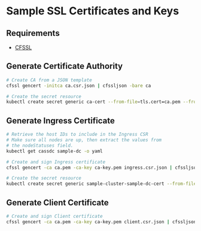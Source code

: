 # Sample SSL Certificates and Keys

## Requirements

* [CFSSL](https://cfssl.org/)

## Generate Certificate Authority

```bash
# Create CA from a JSON template
cfssl gencert -initca ca.csr.json | cfssljson -bare ca

# Create the secret resource
kubectl create secret generic ca-cert --from-file=tls.cert=ca.pem --from-file=tls.ca=ca.pem
```

## Generate Ingress Certificate

```bash
# Retrieve the host IDs to include in the Ingress CSR
# Make sure all nodes are up, then extract the values from
# the nodeStatuses field.
kubectl get cassdc sample-dc -o yaml

# Create and sign Ingress certificate
cfssl gencert -ca ca.pem -ca-key ca-key.pem ingress.csr.json | cfssljson -bare ingress

# Create the secret resource
kubectl create secret generic sample-cluster-sample-dc-cert --from-file=tls.cert=ingress.pem --from-file=tls.key=ingress-key.pem --from-file=tls.ca=ca.pem
```

## Generate Client Certificate

```bash
# Create and sign Client certificate
cfssl gencert -ca ca.pem -ca-key ca-key.pem client.csr.json | cfssljson -bare client
```
